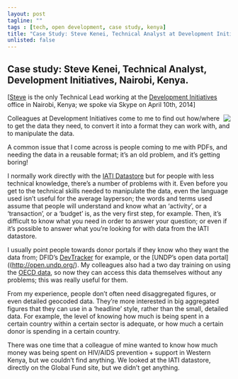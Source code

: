 ```yaml
---
layout: post
tagline: ""
tags : [tech, open development, case study, kenya]
title: "Case Study: Steve Kenei, Technical Analyst at Development Initiatives in Nairobi, Kenya"
unlisted: false
---
```


## Case study: Steve Kenei, Technical Analyst, Development Initiatives, Nairobi, Kenya.

[[Steve](http://devinit.org/author/steve-kenei/) is the only Technical Lead working at the [Development Initiatives](http://devinit.org/) office in Nairobi, Kenya; we spoke via Skype on April 10th, 2014]

<img src="http://devinit.org/wp-content/uploads/2013/09/Steve-Kenei-233x300.jpg" align="right">

Colleagues at Development Initiatives come to me to find out how/where to get the data they need, to convert it into a format they can work with, and to manipulate the data.  

A common issue that I come across is people coming to me with PDFs, and needing the data in a reusable format; it’s an old problem, and it’s getting boring! 

I normally work directly with the [IATI Datastore](http://iatistandard.org/datastore/csv-query-builder/) but for people with less technical knowledge, there’s a number of problems with it. Even before you get to the technical skills needed to manipulate the data, even the language used isn’t useful for the average layperson; the words and terms used assume that people will understand and know what an ‘activity’, or a ‘transaction’, or a ‘budget’ is, as the very first step, for example. Then, it’s difficult to know what you need in order to answer your question; or even if it’s possible to answer what you’re looking for with data from the IATI datastore. 

I usually point people towards donor portals if they know who they want the data from; DFID’s [DevTracker](http://devtracker.dfid.gov.uk/) for example, or the [UNDP’s open data portal]((http://open.undp.org/). My colleagues also had a two day training on using the [OECD data](http://www.oecd.org/dac/stats/data.htm), so now they can access this data themselves without any problems; this was really useful for them. 

From my experience, people don’t often need disaggregated figures, or even detailed geocoded data. They’re more interested in big aggregated figures that they can use in a ‘headline’ style, rather than the small, detailed data. For example, the level of knowing how much is being spent in a certain country within a certain sector is adequate, or how much a certain donor is spending in a certain country.

There was one time that a colleague of mine wanted to know how much money was being spent on HIV/AIDS prevention + support in Western Kenya, but we couldn’t find anything. We looked at the IATI datastore, directly on the Global Fund site, but we didn’t get anything.
